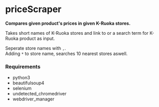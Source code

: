 # priceScraper

__Compares given product's prices in given K-Ruoka stores.__

Takes short names of K-Ruoka stores and link to or a search term for K-Ruoka product as input.

Seperate store names with `,`. <br />
Adding `*` to store name, searches 10 nearest stores aswell. <br />


### Requirements
- python3
- beautifulsoup4
- selenium
- undetected_chromedriver
- webdriver_manager